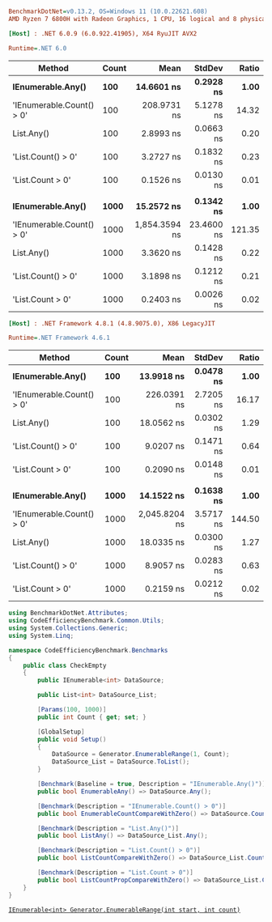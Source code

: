 ``` ini

BenchmarkDotNet=v0.13.2, OS=Windows 11 (10.0.22621.608)
AMD Ryzen 7 6800H with Radeon Graphics, 1 CPU, 16 logical and 8 physical cores

```

``` ini
[Host] : .NET 6.0.9 (6.0.922.41905), X64 RyuJIT AVX2

Runtime=.NET 6.0
```
|                    Method | Count |          Mean |     StdDev |  Ratio |
|-------------------------- |------ |--------------:|-----------:|-------:|
|         **IEnumerable.Any()** |   **100** |    **14.6601 ns** |  **0.2928 ns** |   **1.00** |
| &#39;IEnumerable.Count() &gt; 0&#39; |   100 |   208.9731 ns |  5.1278 ns |  14.32 |
|                List.Any() |   100 |     2.8993 ns |  0.0663 ns |   0.20 |
|        &#39;List.Count() &gt; 0&#39; |   100 |     3.2727 ns |  0.1832 ns |   0.23 |
|          &#39;List.Count &gt; 0&#39; |   100 |     0.1526 ns |  0.0130 ns |   0.01 |
|                           |       |               |            |        |
|         **IEnumerable.Any()** |  **1000** |    **15.2572 ns** |  **0.1342 ns** |   **1.00** |
| &#39;IEnumerable.Count() &gt; 0&#39; |  1000 | 1,854.3594 ns | 23.4600 ns | 121.35 |
|                List.Any() |  1000 |     3.3620 ns |  0.1428 ns |   0.22 |
|        &#39;List.Count() &gt; 0&#39; |  1000 |     3.1898 ns |  0.1212 ns |   0.21 |
|          &#39;List.Count &gt; 0&#39; |  1000 |     0.2403 ns |  0.0026 ns |   0.02 |


``` ini
[Host] : .NET Framework 4.8.1 (4.8.9075.0), X86 LegacyJIT

Runtime=.NET Framework 4.6.1
```
|                    Method | Count |          Mean |    StdDev |  Ratio |
|-------------------------- |------ |--------------:|----------:|-------:|
|         **IEnumerable.Any()** |   **100** |    **13.9918 ns** | **0.0478 ns** |   **1.00** |
| &#39;IEnumerable.Count() &gt; 0&#39; |   100 |   226.0391 ns | 2.7205 ns |  16.17 |
|                List.Any() |   100 |    18.0562 ns | 0.0302 ns |   1.29 |
|        &#39;List.Count() &gt; 0&#39; |   100 |     9.0207 ns | 0.1471 ns |   0.64 |
|          &#39;List.Count &gt; 0&#39; |   100 |     0.2090 ns | 0.0148 ns |   0.01 |
|                           |       |               |           |        |
|         **IEnumerable.Any()** |  **1000** |    **14.1522 ns** | **0.1638 ns** |   **1.00** |
| &#39;IEnumerable.Count() &gt; 0&#39; |  1000 | 2,045.8204 ns | 3.5717 ns | 144.50 |
|                List.Any() |  1000 |    18.0335 ns | 0.0300 ns |   1.27 |
|        &#39;List.Count() &gt; 0&#39; |  1000 |     8.9057 ns | 0.0283 ns |   0.63 |
|          &#39;List.Count &gt; 0&#39; |  1000 |     0.2159 ns | 0.0212 ns |   0.02 |


``` csharp
using BenchmarkDotNet.Attributes;
using CodeEfficiencyBenchmark.Common.Utils;
using System.Collections.Generic;
using System.Linq;

namespace CodeEfficiencyBenchmark.Benchmarks
{
    public class CheckEmpty
    {
        public IEnumerable<int> DataSource;

        public List<int> DataSource_List;

        [Params(100, 1000)]
        public int Count { get; set; }

        [GlobalSetup]
        public void Setup()
        {
            DataSource = Generator.EnumerableRange(1, Count);
            DataSource_List = DataSource.ToList();
        }

        [Benchmark(Baseline = true, Description = "IEnumerable.Any()")]
        public bool EnumerableAny() => DataSource.Any();

        [Benchmark(Description = "IEnumerable.Count() > 0")]
        public bool EnumerableCountCompareWithZero() => DataSource.Count() > 0;

        [Benchmark(Description = "List.Any()")]
        public bool ListAny() => DataSource_List.Any();

        [Benchmark(Description = "List.Count() > 0")]
        public bool ListCountCompareWithZero() => DataSource_List.Count() > 0;

        [Benchmark(Description = "List.Count > 0")]
        public bool ListCountPropCompareWithZero() => DataSource_List.Count > 0;
    }
}
```

[`IEnumerable<int> Generator.EnumerableRange(int start, int count)`](/src/Common/Utils/Generator.cs#L8)
